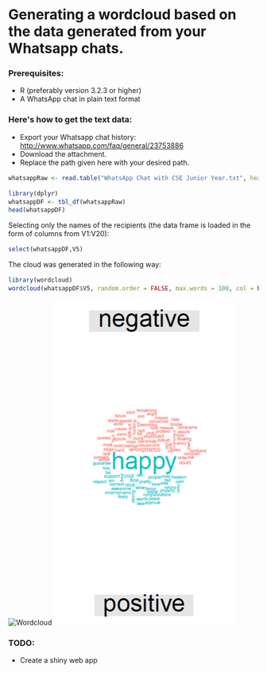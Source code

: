 # Generating a wordcloud based on the data generated from your Whatsapp chats.

### Prerequisites:
- R (preferably version 3.2.3 or higher)
- A WhatsApp chat in plain text format

### Here's how to get the text data:

- Export your Whatsapp chat history: http://www.whatsapp.com/faq/general/23753886
- Download the attachment. 
- Replace the path given here with your desired path.

``` R
whatsappRaw <- read.table("WhatsApp Chat with CSE Junior Year.txt", header=FALSE,fill = TRUE)
```


``` R
library(dplyr)
whatsappDF <- tbl_df(whatsappRaw)
head(whatsappDF) 
```

Selecting only the names of the recipients (the data frame is loaded in the form of columns from V1:V20):
``` R
select(whatsappDF,V5)
```

The cloud was generated in the following way:
``` R
library(wordcloud)
wordcloud(whatsappDF$V5, random.order = FALSE, max.words = 100, col = brewer.pal(7,"Accent"))
```
![Wordcloud](https://github.com/starship9/whatsappR/blob/master/whatsappR/senderCloud.png)
![Sentiment Cloud](https://github.com/starship9/whatsappR/blob/master/whatsappR/comparisonCloud.PNG)

### TODO:

- Create a shiny web app
